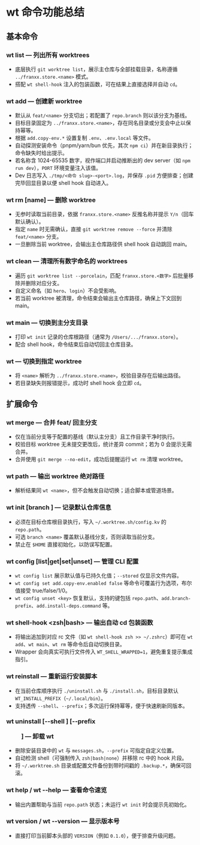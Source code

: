 # wt 命令功能总结

## 基本命令

### wt list — 列出所有 worktrees

- 底层执行 `git worktree list`，展示主仓库与全部挂载目录，名称遵循 `../franxx.store.<name>` 模式。
- 搭配 `wt shell-hook` 注入的包装函数，可在结果上直接选择并自动 `cd`。

### wt add <name> — 创建新 worktree

- 默认从 `feat/<name>` 分支切出；若配置了 `repo.branch` 则以该分支为基线。
- 目标目录固定为 `../franxx.store.<name>`，存在同名目录或分支会中止以保持幂等。
- 根据 `add.copy-env.*` 设置复制 `.env`、`.env.local` 等文件。
- 自动探测安装命令（pnpm/yarn/bun 优先，其次 `npm ci`）并在新目录执行；命令缺失时给出提示。
- 若名称含 1024-65535 数字，视作端口并启动推断出的 dev server（如 `npm run dev`），`PORT` 环境变量注入该值。
- Dev 日志写入 `./tmp/<命令 slug>-<port>.log`，并保存 `.pid` 方便排查；创建完毕回显目录以便 shell hook 自动进入。

### wt rm [name] — 删除 worktree

- 无参时读取当前目录，依据 `franxx.store.<name>` 反推名称并提示 `Y/n`（回车默认确认）。
- 指定 `name` 时无需确认，直接 `git worktree remove --force` 并清除 `feat/<name>` 分支。
- 一旦删除当前 worktree，会输出主仓库路径供 shell hook 自动跳回 main。

### wt clean — 清理所有数字命名的 worktrees

- 遍历 `git worktree list --porcelain`，匹配 `franxx.store.<数字>` 后批量移除并删除对应分支。
- 自定义命名（如 `hero`、`login`）不会受影响。
- 若当前 worktree 被清理，命令结束会输出主仓库路径，确保上下文回到 main。

### wt main — 切换到主分支目录

- 打印 `wt init` 记录的仓库根路径（通常为 `/Users/.../franxx.store`）。
- 配合 shell hook，命令结束后自动切回主仓库目录。

### wt <name> — 切换到指定 worktree

- 将 `<name>` 解析为 `../franxx.store.<name>`，校验目录存在后输出路径。
- 若目录缺失则报错提示，成功时 shell hook 会立即 `cd`。

## 扩展命令

### wt merge <name> — 合并 feat/<name> 回主分支

- 仅在当前分支等于配置的基线（默认主分支）且工作目录干净时执行。
- 校验目标 worktree 无未提交更改后，统计差异 commit；若为 0 会提示无需合并。
- 合并使用 `git merge --no-edit`，成功后提醒运行 `wt rm` 清理 worktree。

### wt path <name> — 输出 worktree 绝对路径

- 解析结果同 `wt <name>`，但不会触发自动切换；适合脚本或管道场景。

### wt init [branch <name>] — 记录默认仓库信息

- 必须在目标仓库根目录执行，写入 `~/.worktree.sh/config.kv` 的 `repo.path`。
- 可选 `branch <name>` 覆盖默认基线分支，否则读取当前分支。
- 禁止在 `$HOME` 直接初始化，以防误写配置。

### wt config [list|get|set|unset] — 管理 CLI 配置

- `wt config list` 展示默认值与已持久化值；`--stored` 仅显示文件内容。
- `wt config set add.copy-env.enabled false` 等命令可覆盖行为选项，布尔值接受 true/false/1/0。
- `wt config unset <key>` 恢复默认，支持的键包括 `repo.path`、`add.branch-prefix`、`add.install-deps.command` 等。

### wt shell-hook <zsh|bash> — 输出自动 cd 包装函数

- 将输出追加到对应 rc 文件（如 `wt shell-hook zsh >> ~/.zshrc`）即可在 `wt add`、`wt main`、`wt rm` 等命令后自动切换目录。
- Wrapper 会向真实可执行文件传入 `WT_SHELL_WRAPPED=1`，避免重复提示集成指引。

### wt reinstall — 重新运行安装脚本

- 在当前仓库顺序执行 `./uninstall.sh` 与 `./install.sh`，目标目录默认 `WT_INSTALL_PREFIX`（`~/.local/bin`）。
- 支持透传 `--shell`、`--prefix`；多次运行保持幂等，便于快速刷新同版本。

### wt uninstall [--shell <type>] [--prefix <dir>] — 卸载 wt

- 删除安装目录中的 `wt` 与 `messages.sh`，`--prefix` 可指定自定义位置。
- 自动检测 shell（可强制传入 `zsh|bash|none`）并移除 rc 中的 hook 片段。
- 将 `~/.worktree.sh` 目录或配置文件备份到带时间戳的 `.backup.*`，确保可回滚。

### wt help / wt --help — 查看命令速览

- 输出内置帮助与当前 `repo.path` 状态；未运行 `wt init` 时会提示先初始化。

### wt version / wt --version — 显示版本号

- 直接打印当前脚本头部的 `VERSION`（例如 `0.1.0`），便于排查升级问题。
